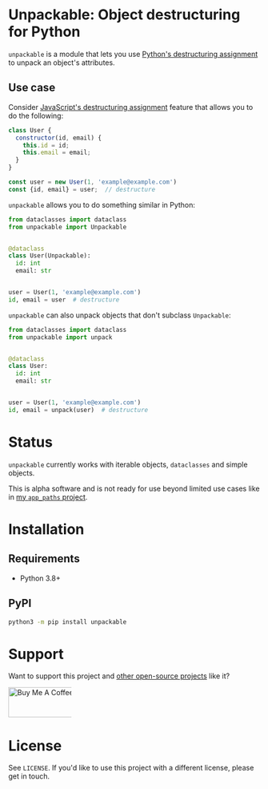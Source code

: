 # Unpackable: Object destructuring for Python
`unpackable` is a module that lets you use [Python's destructuring assignment](https://www.python.org/dev/peps/pep-3132/) to unpack an object's attributes.

## Use case
Consider [JavaScript's destructuring assignment](https://developer.mozilla.org/en-US/docs/Web/JavaScript/Reference/Operators/Destructuring_assignment) feature that allows you to do the following:
```javascript
class User {
  constructor(id, email) {
    this.id = id;
    this.email = email;
  }
}

const user = new User(1, 'example@example.com')
const {id, email} = user;  // destructure
```

`unpackable` allows you to do something similar in Python:
```python
from dataclasses import dataclass
from unpackable import Unpackable


@dataclass
class User(Unpackable):
  id: int
  email: str


user = User(1, 'example@example.com')
id, email = user  # destructure
```

`unpackable` can also unpack objects that don't subclass `Unpackable`:
```python
from dataclasses import dataclass
from unpackable import unpack


@dataclass
class User:
  id: int
  email: str


user = User(1, 'example@example.com')
id, email = unpack(user)  # destructure
```

# Status
`unpackable` currently works with iterable objects, `dataclasses` and simple objects.

This is alpha software and is not ready for use beyond limited use cases like in [my `app_paths` project](https://github.com/alexdelorenzo/app_paths).

# Installation
## Requirements
 - Python 3.8+

## PyPI
```bash
python3 -m pip install unpackable
```

# Support
Want to support this project and [other open-source projects](https://github.com/alexdelorenzo) like it?

<a href="https://www.buymeacoffee.com/alexdelorenzo" target="_blank"><img src="https://cdn.buymeacoffee.com/buttons/v2/default-yellow.png" alt="Buy Me A Coffee" height="60px" style="height: 60px !important;width: 217px !important;max-width:25%" ></a>

# License
See `LICENSE`. If you'd like to use this project with a different license, please get in touch.

